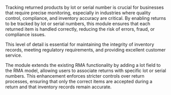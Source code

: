 Tracking returned products by lot or serial number is crucial for businesses 
that require precise monitoring, especially in industries where quality control,
compliance, and inventory accuracy are critical.
By enabling returns to be tracked by lot or serial numbers, this module ensures
that each returned item is handled correctly, reducing the risk of errors,
fraud, or compliance issues.

This level of detail is essential for maintaining the integrity of inventory
records, meeting regulatory requirements, and providing excellent customer service.

The module extends the existing RMA functionality by adding a lot field to the
RMA model, allowing users to associate returns with specific lot or serial numbers.
This enhancement enforces stricter controls over return processes,
ensuring that only the correct items are accepted during a return and that
inventory records remain accurate.

